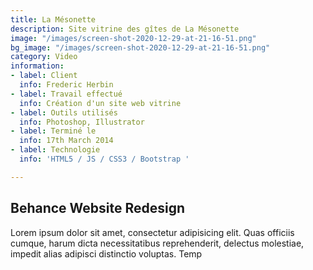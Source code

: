 ```yaml
---
title: La Mésonette
description: Site vitrine des gîtes de La Mésonette
image: "/images/screen-shot-2020-12-29-at-21-16-51.png"
bg_image: "/images/screen-shot-2020-12-29-at-21-16-51.png"
category: Video
information:
- label: Client
  info: Frederic Herbin
- label: Travail effectué
  info: Création d'un site web vitrine
- label: Outils utilisés
  info: Photoshop, Illustrator
- label: Terminé le
  info: 17th March 2014
- label: Technologie
  info: 'HTML5 / JS / CSS3 / Bootstrap '

---
```

## Behance Website Redesign

Lorem ipsum dolor sit amet, consectetur adipisicing elit. Quas officiis cumque, harum dicta necessitatibus
reprehenderit, delectus molestiae, impedit alias adipisci distinctio voluptas. Temp